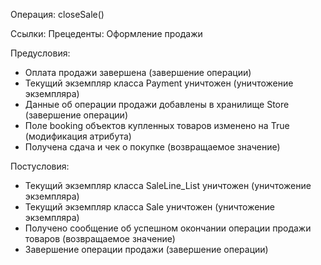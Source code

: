Операция: closeSale()

Ссылки: Прецеденты: Оформление продажи 

Предусловия:
-	Оплата продажи завершена (завершение операции)
-	Текущий экземпляр класса Payment уничтожен (уничтожение экземпляра)
-	Данные об операции продажи добавлены в хранилище Store (завершение операции)
-	Поле booking объектов купленных товаров изменено на True (модификация атрибута)
-	Получена сдача и чек о покупке (возвращаемое значение)

Постусловия:
-	Текущий экземпляр класса SaleLine_List уничтожен (уничтожение экземпляра)
-	Текущий экземпляр класса Sale уничтожен (уничтожение экземпляра)
-	Получено сообщение об успешном окончании операции продажи товаров (возвращаемое значение)
-	Завершение операции продажи (завершение операции)
